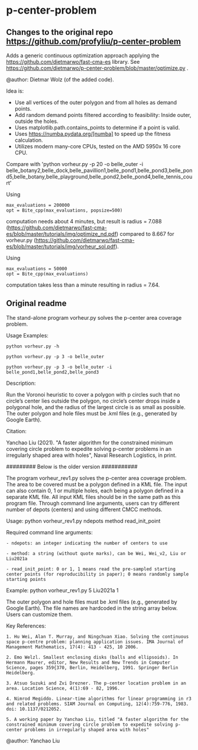 # p-center-problem

## Changes to the original repo https://github.com/profyliu/p-center-problem 

Adds a generic continuous optimization approach applying the https://github.com/dietmarwo/fast-cma-es library.
See https://github.com/dietmarwo/p-center-problem/blob/master/optimize.py .

@author: Dietmar Wolz (of the added code). 

Idea is:

 - Use all vertices of the outer polygon and from all holes as demand points.
 - Add random demand points filtered according to feasibility: Inside outer, outside the holes. 
 - Uses matplotlib.path.contains_points to determine if a point is valid.
 - Uses https://numba.pydata.org/[numba] to speed up the fitness calculation. 
 - Utilizes modern many-core CPUs, tested on the AMD 5950x 16 core CPU. 

Compare with 'python vorheur.py -p 20 -o belle_outer -i belle_botany2,belle_dock,belle_pavillion1,belle_pond1,belle_pond3,belle_pond5,belle_botany,belle_playground,belle_pond2,belle_pond4,belle_tennis_court'
 
Using
 
    max_evaluations = 200000
    opt = Bite_cpp(max_evaluations, popsize=500)
 
computation needs about 4 minutes, but result is radius = 7.088 (https://github.com/dietmarwo/fast-cma-es/blob/master/tutorials/img/optimize_nd.pdf)
compared to 8.667 for vorheur.py (https://github.com/dietmarwo/fast-cma-es/blob/master/tutorials/img/vorheur_sol.pdf).

Using     

    max_evaluations = 50000
    opt = Bite_cpp(max_evaluations)

computation takes less than a minute resulting in radius = 7.64.

## Original readme

The stand-alone program vorheur.py solves the p-center area coverage problem. 

Usage Examples:

    python vorheur.py -h
    
    python vorheur.py -p 3 -o belle_outer
    
    python vorheur.py -p 3 -o belle_outer -i belle_pond1,belle_pond2,belle_pond3
    
Description: 

Run the Voronoi heuristic to cover a polygon with p circles such that no circle’s center lies outside the polygon, no circle’s center drops inside a polygonal hole, and the radius of the largest circle is as small as possible.
The outer polygon and hole files must be .kml files (e.g., generated by Google Earth). 

Citation: 

Yanchao Liu (2021). "A faster algorithm for the constrained minimum covering circle problem to expedite solving p-center problems in an irregularly shaped area with holes", Naval Research Logistics, in print. 




######### Below is the older version ###########

The program vorheur_rev1.py solves the p-center area coverage problem. The area to be covered must be a polygon defined in a KML file. The input can 
also contain 0, 1 or multiple holes, each being a polygon defined in a separate KML file. 
All input KML files should be in the same path as this program file. 
Through command line arguments, users can try different number of depots (centers) and using different CMCC methods. 

Usage: python vorheur_rev1.py ndepots method read_init_point

Required command line arguments: 

    - ndepots: an integer indicating the number of centers to use
    
    - method: a string (without quote marks), can be Wei, Wei_v2, Liu or Liu2021a
    
    - read_init_point: 0 or 1, 1 means read the pre-sampled starting center points (for reproducibility in paper); 0 means randomly sample starting points
    
Example: python vorheur_rev1.py 5 Liu2021a 1

The outer polygon and hole files must be .kml files (e.g., generated by Google Earth). 
The file names are hardcoded in the string array below. Users can customize them.

Key References: 

    1. Hu Wei, Alan T. Murray, and Ningchuan Xiao. Solving the continuous space p-centre problem: planning application issues. IMA Journal of Management Mathematics, 17(4): 413 - 425, 10 2006.
    
    2. Emo Welzl. Smallest enclosing disks (balls and ellipsoids). In Hermann Maurer, editor, New Results and New Trends in Computer Science, pages 359{370, Berlin, Heidelberg, 1991. Springer Berlin Heidelberg.
    
    3. Atsuo Suzuki and Zvi Drezner. The p-center location problem in an area. Location Science, 4(1):69 - 82, 1996.
    
    4. Nimrod Megiddo. Linear-time algorithms for linear programming in r3 and related problems. SIAM Journal on Computing, 12(4):759-776, 1983. doi: 10.1137/0212052.                                                                                           
    
    5. A working paper by Yanchao Liu, titled "A faster algorithm for the constrained minimum covering circle problem to expedite solving p-center problems in irregularly shaped area with holes"

@author: Yanchao Liu
